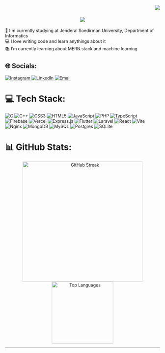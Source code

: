 <img align="right" src="https://visitor-badge.laobi.icu/badge?page_id=AgengPraba.AgengPraba">

<h1 align="center">
  <img src="https://readme-typing-svg.herokuapp.com/?lines=Hello,+There!+👋;My+name+is+Ageng....;Nice+to+meet+you!&center=true&size=30">
</h1>
<p>🏫 I'm currently studying at Jenderal Soedirman University, Department of Informatics<br>
  💻 I love writing code and learn anythings about it<br>
  📚 I’m currently learning about MERN stack and machine learning
</p>

<h2>🌐 Socials:</h2>
<p>
  <a href="https://instagram.com/https://www.instagram.com/agengpraba/">
    <img src="https://img.shields.io/badge/Instagram-%23E4405F.svg?logo=Instagram&logoColor=white" alt="Instagram">
  </a>
  <a href="https://linkedin.com/in/https://www.linkedin.com/in/ageng-praba-wijaya/">
    <img src="https://img.shields.io/badge/LinkedIn-%230077B5.svg?logo=linkedin&logoColor=white" alt="LinkedIn">
  </a>
  <a href="mailto:agengpraba@gmail.com">
    <img src="https://img.shields.io/badge/Email-D14836?logo=gmail&logoColor=white" alt="Email">
  </a>
</p>

<h1>💻 Tech Stack:</h1>
<p>
  <img src="https://img.shields.io/badge/c-%2300599C.svg?style=flat&logo=c&logoColor=white" alt="C">
  <img src="https://img.shields.io/badge/c++-%2300599C.svg?style=flat&logo=c%2B%2B&logoColor=white" alt="C++">
  <img src="https://img.shields.io/badge/css3-%231572B6.svg?style=flat&logo=css3&logoColor=white" alt="CSS3">
<!--   <img src="https://img.shields.io/badge/dart-%230175C2.svg?style=flat&logo=dart&logoColor=white" alt="Dart"> -->
<!--   <img src="https://img.shields.io/badge/java-%23ED8B00.svg?style=flat&logo=openjdk&logoColor=white" alt="Java"> -->
  <img src="https://img.shields.io/badge/html5-%23E34F26.svg?style=flat&logo=html5&logoColor=white" alt="HTML5">
  <img src="https://img.shields.io/badge/javascript-%23323330.svg?style=flat&logo=javascript&logoColor=%23F7DF1E" alt="JavaScript">
  <img src="https://img.shields.io/badge/php-%23777BB4.svg?style=flat&logo=php&logoColor=white" alt="PHP">
  <img src="https://img.shields.io/badge/typescript-%23007ACC.svg?style=flat&logo=typescript&logoColor=white" alt="TypeScript">
  <img src="https://img.shields.io/badge/firebase-%23039BE5.svg?style=flat&logo=firebase" alt="Firebase">
  <img src="https://img.shields.io/badge/vercel-%23000000.svg?style=flat&logo=vercel&logoColor=white" alt="Vercel">
<!--   <img src="https://img.shields.io/badge/AlibabaCloud-%23FF6701.svg?style=flat&logo=alibabacloud&logoColor=white" alt="Alibaba Cloud">
  <img src="https://img.shields.io/badge/bootstrap-%238511FA.svg?style=flat&logo=bootstrap&logoColor=white" alt="Bootstrap">
  <img src="https://img.shields.io/badge/chakra-%234ED1C5.svg?style=flat&logo=chakraui&logoColor=white" alt="Chakra">
  <img src="https://img.shields.io/badge/CodeIgniter-%23EF4223.svg?style=flat&logo=codeIgniter&logoColor=white" alt="CodeIgniter"> -->
<!--   <img src="https://img.shields.io/badge/daisyui-5A0EF8?style=flat&logo=daisyui&logoColor=white" alt="DaisyUI">
  <img src="https://img.shields.io/badge/ejs-%23B4CA65.svg?style=flat&logo=ejs&logoColor=black" alt="EJS"> -->
  <img src="https://img.shields.io/badge/express.js-%23404d59.svg?style=flat&logo=express&logoColor=%2361DAFB" alt="Express.js">
<!--   <img src="https://img.shields.io/badge/flask-%23000.svg?style=flat&logo=flask&logoColor=white" alt="Flask"> -->
<!--   <img src="https://img.shields.io/badge/Filament-FFAA00?style=flat&logoColor=%23000000" alt="Filament"> -->
  <img src="https://img.shields.io/badge/Flutter-%2302569B.svg?style=flat&logo=Flutter&logoColor=white" alt="Flutter">
<!--   <img src="https://img.shields.io/badge/Ionic-%233880FF.svg?style=flat&logo=Ionic&logoColor=white" alt="Ionic">
  <img src="https://img.shields.io/badge/jinja-white.svg?style=flat&logo=jinja&logoColor=black" alt="Jinja">
  <img src="https://img.shields.io/badge/jquery-%230769AD.svg?style=flat&logo=jquery&logoColor=white" alt="jQuery"> -->
  <img src="https://img.shields.io/badge/laravel-%23FF2D20.svg?style=flat&logo=laravel&logoColor=white" alt="Laravel">
<!--   <img src="https://img.shields.io/badge/livewire-%234e56a6.svg?style=flat&logo=livewire&logoColor=white" alt="Livewire">
  <img src="https://img.shields.io/badge/NPM-%23CB3837.svg?style=flat&logo=npm&logoColor=white" alt="NPM"> -->
<!--   <img src="https://img.shields.io/badge/Next-black?style=flat&logo=next.js&logoColor=white" alt="Next JS"> -->
<!--   <img src="https://img.shields.io/badge/node.js-6DA55F?style=flat&logo=node.js&logoColor=white" alt="Node.js">
  <img src="https://img.shields.io/badge/NODEMON-%23323330.svg?style=flat&logo=nodemon&logoColor=%BBDEAD" alt="Nodemon">
  <img src="https://img.shields.io/badge/opencv-%23white.svg?style=flat&logo=opencv&logoColor=white" alt="OpenCV"> -->
  <img src="https://img.shields.io/badge/react-%2320232a.svg?style=flat&logo=react&logoColor=%2361DAFB" alt="React">
<!--   <img src="https://img.shields.io/badge/SASS-hotpink.svg?style=flat&logo=SASS&logoColor=white" alt="SASS">
  <img src="https://img.shields.io/badge/Streamlit-%23FE4B4B.svg?style=flat&logo=streamlit&logoColor=white" alt="Streamlit">
  <img src="https://img.shields.io/badge/tailwindcss-%2338B2AC.svg?style=flat&logo=tailwind-css&logoColor=white" alt="TailwindCSS">
  <img src="https://img.shields.io/badge/vue.js-%2335495e.svg?style=flat&logo=vuedotjs&logoColor=%234FC08D" alt="Vue.js"> -->
  <img src="https://img.shields.io/badge/vite-%23646CFF.svg?style=flat&logo=vite&logoColor=white" alt="Vite">
<!--   <img src="https://img.shields.io/badge/svelte-%23f1413d.svg?style=flat&logo=svelte&logoColor=white" alt="Svelte"> -->
<!--   <img src="https://img.shields.io/badge/apache-%23D42029.svg?style=flat&logo=apache&logoColor=white" alt="Apache"> -->
  <img src="https://img.shields.io/badge/nginx-%23009639.svg?style=flat&logo=nginx&logoColor=white" alt="Nginx">
  <img src="https://img.shields.io/badge/MongoDB-%234ea94b.svg?style=flat&logo=mongodb&logoColor=white" alt="MongoDB">
  <img src="https://img.shields.io/badge/mysql-4479A1.svg?style=flat&logo=mysql&logoColor=white" alt="MySQL">
  <img src="https://img.shields.io/badge/postgres-%23316192.svg?style=flat&logo=postgresql&logoColor=white" alt="Postgres">
  <img src="https://img.shields.io/badge/sqlite-%2307405e.svg?style=flat&logo=sqlite&logoColor=white" alt="SQLite">
<!--   <img src="https://img.shields.io/badge/Supabase-3ECF8E?style=flat&logo=supabase&logoColor=white" alt="Supabase">
  <img src="https://img.shields.io/badge/firebase-a08021?style=flat&logo=firebase&logoColor=ffcd34" alt="Firebase2">
  <img src="https://img.shields.io/badge/Canva-%2300C4CC.svg?style=flat&logo=Canva&logoColor=white" alt="Canva">
  <img src="https://img.shields.io/badge/figma-%23F24E1E.svg?style=flat&logo=figma&logoColor=white" alt="Figma"> -->
</p>
</p>

<h1>📊 GitHub Stats:</h1>
<p align=center>
<div align=center>
  <img width="390" src="https://nirzak-streak-stats.vercel.app/?user=AgengPraba&theme=codeSTACKr&hide_border=true" alt="GitHub Streak">
  <!-- 
  <img align="right" width="370" src="https://github-readme-stats.vercel.app/api?username=AgengPraba&theme=codeSTACKr&hide_border=true&include_all_commits=true&count_private=true" alt="GitHub Stats">
  -->
    <img height="200" src="https://github-readme-stats.vercel.app/api/top-langs/?username=AgengPraba&theme=codeSTACKr&hide_border=true&include_all_commits=true&count_private=true&layout=compact" alt="Top Languages">
  
</div>
<!-- <br><br><br><br><br><br><br><br><br>
<div align=center>
  <img height="200" align="center" src="https://github-readme-stats.vercel.app/api/top-langs/?username=AgengPraba&theme=codeSTACKr&hide_border=true&include_all_commits=true&count_private=true&layout=compact" alt="Top Languages">
</div> -->
</p>

<hr>

<!--   <p>
    <a href="https://visitcount.itsvg.in">
      <img src="https://visitcount.itsvg.in/api?id=AgengPraba&icon=0&color=0" alt="Visitor Counter">
    </a>
  </p> -->

